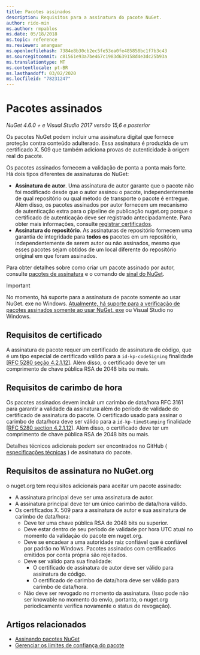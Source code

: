 ```yaml
---
title: Pacotes assinados
description: Requisitos para a assinatura do pacote NuGet.
author: rido-min
ms.author: rmpablos
ms.date: 05/18/2018
ms.topic: reference
ms.reviewer: ananguar
ms.openlocfilehash: 7384e8b30cb2ec5fe53ea0fe485858bc1f7b3c43
ms.sourcegitcommit: c81561e93a7be467c1983d639158d4e3dc25b93a
ms.translationtype: MT
ms.contentlocale: pt-BR
ms.lasthandoff: 03/02/2020
ms.locfileid: "78231247"
---
```

# <a name="signed-packages"></a>Pacotes assinados

*NuGet 4.6.0 + e Visual Studio 2017 versão 15,6 e posterior*

Os pacotes NuGet podem incluir uma assinatura digital que fornece proteção contra conteúdo adulterado. Essa assinatura é produzida de um certificado X. 509 que também adiciona provas de autenticidade à origem real do pacote.

Os pacotes assinados fornecem a validação de ponta a ponta mais forte. Há dois tipos diferentes de assinaturas do NuGet:
- **Assinatura de autor**. Uma assinatura de autor garante que o pacote não foi modificado desde que o autor assinou o pacote, independentemente de qual repositório ou qual método de transporte o pacote é entregue. Além disso, os pacotes assinados por autor fornecem um mecanismo de autenticação extra para o pipeline de publicação nuget.org porque o certificado de autenticação deve ser registrado antecipadamente. Para obter mais informações, consulte [registrar certificados](#signature-requirements-on-nugetorg).
- **Assinatura do repositório**. As assinaturas de repositório fornecem uma garantia de integridade para **todos os** pacotes em um repositório, independentemente de serem autor ou não assinados, mesmo que esses pacotes sejam obtidos de um local diferente do repositório original em que foram assinados.   

Para obter detalhes sobre como criar um pacote assinado por autor, consulte [pacotes de assinatura](../create-packages/Sign-a-package.md) e o comando de [sinal do NuGet](../reference/cli-reference/cli-ref-sign.md).

> [!Important]
> No momento, há suporte para a assinatura de pacote somente ao usar NuGet. exe no Windows. [Atualmente, há suporte para a verificação de pacotes assinados somente ao usar NuGet. exe](../reference/cli-reference/cli-ref-verify.md) ou Visual Studio no Windows.

## <a name="certificate-requirements"></a>Requisitos de certificado

A assinatura de pacote requer um certificado de assinatura de código, que é um tipo especial de certificado válido para a `id-kp-codeSigning` finalidade [[RFC 5280 seção 4.2.1.12](https://tools.ietf.org/html/rfc5280#section-4.2.1.12)]. Além disso, o certificado deve ter um comprimento de chave pública RSA de 2048 bits ou mais.

## <a name="timestamp-requirements"></a>Requisitos de carimbo de hora

Os pacotes assinados devem incluir um carimbo de data/hora RFC 3161 para garantir a validade da assinatura além do período de validade do certificado de assinatura do pacote. O certificado usado para assinar o carimbo de data/hora deve ser válido para a `id-kp-timeStamping` finalidade [[RFC 5280 section 4.2.1.12](https://tools.ietf.org/html/rfc5280#section-4.2.1.12)]. Além disso, o certificado deve ter um comprimento de chave pública RSA de 2048 bits ou mais.

Detalhes técnicos adicionais podem ser encontrados no GitHub ( [especificações técnicas](https://github.com/NuGet/Home/wiki/Package-Signatures-Technical-Details) ) de assinatura do pacote.

## <a name="signature-requirements-on-nugetorg"></a>Requisitos de assinatura no NuGet.org

o nuget.org tem requisitos adicionais para aceitar um pacote assinado:

- A assinatura principal deve ser uma assinatura de autor.
- A assinatura principal deve ter um único carimbo de data/hora válido.
- Os certificados X. 509 para a assinatura de autor e sua assinatura de carimbo de data/hora:
  - Deve ter uma chave pública RSA de 2048 bits ou superior.
  - Deve estar dentro de seu período de validade por hora UTC atual no momento da validação do pacote em nuget.org.
  - Deve se encadear a uma autoridade raiz confiável que é confiável por padrão no Windows. Pacotes assinados com certificados emitidos por conta própria são rejeitados.
  - Deve ser válido para sua finalidade: 
    - O certificado de assinatura de autor deve ser válido para assinatura de código.
    - O certificado de carimbo de data/hora deve ser válido para carimbo de data/hora.
  - Não deve ser revogado no momento da assinatura. (Isso pode não ser knowable no momento do envio, portanto, o nuget.org periodicamente verifica novamente o status de revogação).
  
  
## <a name="related-articles"></a>Artigos relacionados

- [Assinando pacotes NuGet](../create-packages/Sign-a-Package.md)
- [Gerenciar os limites de confiança do pacote](../consume-packages/installing-signed-packages.md)
